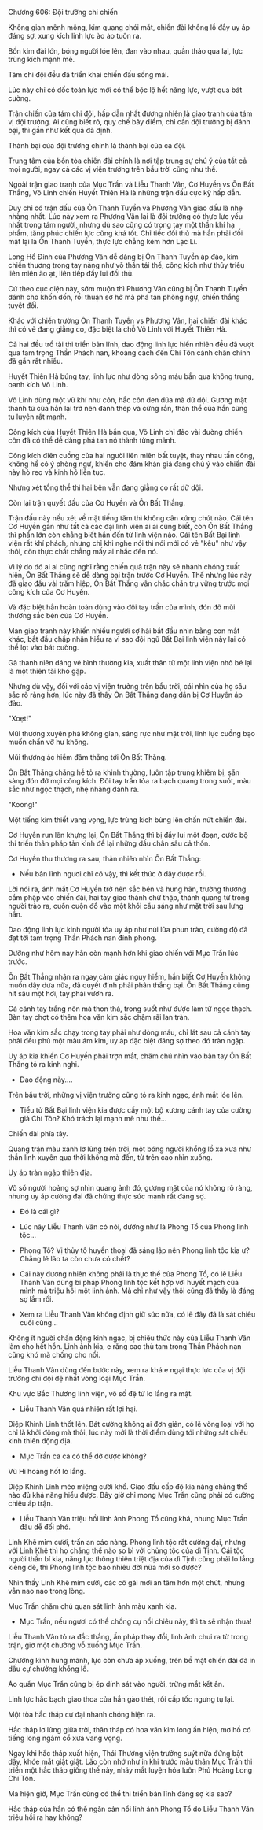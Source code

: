 




Chương 606: Đội trưởng chi chiến


Không gian mênh mông, kim quang chói mắt, chiến đài khổng lồ đầy uy áp đáng sợ, xung kích linh lực ào ào tuôn ra.

Bốn kim đài lớn, bóng người lóe lên, đan vào nhau, quần thảo qua lại, lực trùng kích mạnh mẽ.

Tám chi đội đều đã triển khai chiến đấu sống mái.

Lúc này chỉ có dốc toàn lực mới có thể bộc lộ hết năng lực, vượt qua bát cường.

Trận chiến của tám chi đội, hấp dẫn nhất đương nhiên là giao tranh của tám vị đội trưởng. Ai cũng biết rõ, quy chế bảy điểm, chỉ cần đội trưởng bị đánh bại, thì gần như kết quả đã định.

Thành bại của đội trưởng chính là thành bại của cả đội.

Trung tâm của bốn tòa chiến đài chính là nơi tập trung sự chú ý của tất cả mọi người, ngay cả các vị viện trưởng trên bầu trời cũng như thế.

Ngoài trận giao tranh của Mục Trần và Liễu Thanh Vân, Cơ Huyền vs Ôn Bất Thắng, Võ Linh chiến Huyết Thiên Hà là những trận đấu cực kỳ hấp dẫn.

Duy chỉ có trận đấu của Ôn Thanh Tuyền và Phương Vân giao đấu là nhẹ nhàng nhất. Lúc này xem ra Phương Vân lại là đội trưởng có thực lực yếu nhất trong tám người, nhưng dù sao cũng có trong tay một thần khí hạ phẩm, tăng phúc chiến lực cũng khá tốt. Chỉ tiếc đối thủ mà hắn phải đối mặt lại là Ôn Thanh Tuyền, thực lực chẳng kém hơn Lạc Li.

Long Hổ Đỉnh của Phương Vân dễ dàng bị Ôn Thanh Tuyền áp đảo, kim chiến thương trong tay nàng như võ thần tái thế, công kích như thủy triều liên miên ào ạt, liên tiếp đẩy lui đối thủ.

Cứ theo cục diện này, sớm muộn thì Phương Vân cũng bị Ôn Thanh Tuyền đánh cho khốn đốn, rồi thuận sơ hở mà phá tan phòng ngự, chiến thắng tuyệt đối.

Khác với chiến trường Ôn Thanh Tuyền vs Phương Vân, hai chiến đài khác thì có vẻ đang giằng co, đặc biệt là chỗ Võ Linh với Huyết Thiên Hà.

Cả hai đều trổ tài thi triển bản lĩnh, dao động linh lực hiển nhiên đều đã vượt qua tam trọng Thần Phách nan, khoảng cách đến Chí Tôn cảnh chân chính đã gần rất nhiều.

Huyết Thiên Hà búng tay, linh lực như dòng sông máu bắn qua không trung, oanh kích Võ Linh.

Võ Linh dùng một vũ khí như côn, hắc côn đen đúa mà dữ dội. Gương mặt thanh tú của hắn lại trở nên đanh thép và cứng rắn, thân thể của hắn cũng tu luyện rất mạnh.

Công kích của Huyết Thiên Hà bắn qua, Võ Linh chỉ đảo vài đường chiến côn đã có thể dễ dàng phá tan nó thành từng mảnh.

Công kích điên cuồng của hai người liên miên bất tuyệt, thay nhau tấn công, không hề có ý phòng ngự, khiến cho đám khán giả đang chú ý vào chiến đài này hò reo và kinh hô liên tục.

Nhưng xét tổng thể thì hai bên vẫn đang giằng co rất dữ dội.

Còn lại trận quyết đấu của Cơ Huyền và Ôn Bất Thắng.

Trận đấu này nếu xét về mặt tiếng tăm thì không cân xứng chút nào. Cái tên Cơ Huyền gần như tất cả các đại linh viện ai ai cũng biết, còn Ôn Bất Thắng thì phần lớn còn chẳng biết hắn đến từ linh viện nào. Cái tên Bất Bại linh viện rất khí phách, nhưng chỉ khi nghe nói thì nói mới có vẻ "kêu" như vậy thôi, còn thực chất chẳng mấy ai nhắc đến nó.

Vì lý do đó ai ai cũng nghĩ rằng chiến quả trận này sẽ nhanh chóng xuất hiện, Ôn Bất Thắng sẽ dễ dàng bại trận trước Cơ Huyền. Thế nhưng lúc này đã giao đấu vài trăm hiệp, Ôn Bất Thắng vẫn chắc chắn trụ vững trước mọi công kích của Cơ Huyền.

Và đặc biệt hắn hoàn toàn dùng vào đôi tay trần của mình, đón đỡ mũi thương sắc bén của Cơ Huyền.

Màn giao tranh này khiến nhiều người sợ hãi bắt đầu nhìn bằng con mắt khác, bắt đầu chấp nhận hiểu ra vì sao đội ngũ Bất Bại linh viện này lại có thể lọt vào bát cường.

Gã thanh niên dáng vẻ bình thường kia, xuất thân từ một linh viện nhỏ bé lại là một thiên tài khó gặp.

Nhưng dù vậy, đối với các vị viện trưởng trên bầu trời, cái nhìn của họ sâu sắc rõ ràng hơn, lúc này đã thấy Ôn Bất Thắng đang dần bị Cơ Huyền áp đảo.

"Xoẹt!"

Mũi thương xuyên phá không gian, sáng rực như mặt trời, linh lực cuồng bạo muốn chấn vỡ hư không.

Mũi thương ác hiểm đâm thẳng tới Ôn Bất Thắng.

Ôn Bất Thắng chẳng hề tỏ ra khinh thường, luôn tập trung khiêm bị, sẵn sàng đón đỡ mọi công kích. Đôi tay trần tỏa ra bạch quang trong suốt, màu sắc như ngọc thạch, nhẹ nhàng đánh ra.

"Koong!"

Một tiếng kim thiết vang vọng, lực trùng kích bùng lên chấn nứt chiến đài.

Cơ Huyền run lên khựng lại, Ôn Bất Thắng thì bị đẩy lui một đoạn, cước bộ thi triển thân pháp tản kình để lại những dấu chân sâu cả thốn.

Cơ Huyền thu thương ra sau, thản nhiên nhìn Ôn Bất Thắng:

- Nếu bản lĩnh ngươi chỉ có vậy, thì kết thúc ở đây được rồi.

Lời nói ra, ánh mắt Cơ Huyền trở nên sắc bén và hung hãn, trường thương cắm phập vào chiến đài, hai tay giao thành chữ thập, thánh quang từ trong người trào ra, cuồn cuộn đổ vào một khối cầu sáng như mặt trời sau lưng hắn.

Dao động linh lực kinh người tỏa uy áp như núi lửa phun trào, cường độ đã đạt tới tam trọng Thần Phách nan đỉnh phong.

Dường như hôm nay hắn còn mạnh hơn khi giao chiến với Mục Trần lúc trước.

Ôn Bất Thắng nhận ra ngay cảm giác nguy hiểm, hắn biết Cơ Huyền không muốn dây dưa nữa, đã quyết định phải phân thắng bại. Ôn Bất Thắng cũng hít sâu một hơi, tay phải vươn ra.

Cả cánh tay trắng nõn mà thon thả, trong suốt như được làm từ ngọc thạch. Bàn tay chợt có thêm hoa văn kim sắc chậm rãi lan tràn.

Hoa văn kim sắc chạy trong tay phải như dòng máu, chỉ lát sau cả cánh tay phải đều phủ một màu ám kim, uy áp đặc biệt đáng sợ theo đó tràn ngập.

Uy áp kia khiến Cơ Huyền phải trợn mắt, chăm chú nhìn vào bàn tay Ôn Bất Thắng tỏ ra kinh nghi.

- Dao động này....

Trên bầu trời, những vị viện trưởng cũng tỏ ra kinh ngạc, ánh mắt lóe lên.

- Tiểu tử Bất Bại linh viện kia được cấy một bộ xương cánh tay của cường giả Chí Tôn? Khó trách lại mạnh mẽ như thế...

Chiến đài phía tây.

Quang trận màu xanh lơ lửng trên trời, một bóng người khổng lồ xa xưa như thần linh xuyên qua thời không mà đến, từ trên cao nhìn xuống.

Uy áp tràn ngập thiên địa.

Vô số người hoảng sợ nhìn quang ảnh đó, gương mặt của nó không rõ ràng, nhưng uy áp cường đại đã chứng thực sức mạnh rất đáng sợ.

- Đó là cái gì?

- Lúc nãy Liễu Thanh Vân có nói, dường như là Phong Tổ của Phong linh tộc...

- Phong Tổ? Vị thủy tổ huyền thoại đã sáng lập nên Phong linh tộc kia ư? Chẳng lẽ lão ta còn chưa có chết?

- Cái này đương nhiên không phải là thực thể của Phong Tổ, có lẽ Liễu Thanh Vân dùng bí pháp Phong linh tộc kết hợp với huyết mạch của mình mà triệu hồi một linh ảnh. Mà chỉ như vậy thôi cũng đã thấy là đáng sợ lắm rồi.

- Xem ra Liễu Thanh Vân không định giữ sức nữa, có lẽ đây đã là sát chiêu cuối cùng...

Không ít người chấn động kinh ngạc, bị chiêu thức này của Liễu Thanh Vân làm cho hết hồn. Linh ảnh kia, e rằng cao thủ tam trọng Thần Phách nan cũng khó mà chống cho nổi.

Liễu Thanh Vân dùng đến bước này, xem ra khá e ngại thực lực của vị đội trưởng chi đội đệ nhất vòng loại Mục Trần.

Khu vực Bắc Thương linh viện, vô số đệ tử lo lắng ra mặt.

- Liễu Thanh Vân quả nhiên rất lợi hại.

Diệp Khinh Linh thốt lên. Bát cường không ai đơn giản, có lẽ vòng loại với họ chỉ là khởi động mà thôi, lúc này mới là thời điểm dùng tới những sát chiêu kinh thiên động địa.

- Mục Trần ca ca có thể đỡ được không?

Vũ Hi hoảng hốt lo lắng.

Diệp Khinh Linh méo miệng cười khổ. Giao đấu cấp độ kia nàng chẳng thể nào đủ khả năng hiểu được. Bây giờ chỉ mong Mục Trần cũng phải có cường chiêu áp trận.

- Liễu Thanh Vân triệu hồi linh ảnh Phong Tổ cũng khá, nhưng Mục Trần đâu dễ đối phó.

Linh Khê mỉm cười, trấn an các nàng. Phong linh tộc rất cường đại, nhưng với Linh Khê thì họ chẳng thể nào so bì với chủng tộc của dì Tịnh. Cái tộc người thần bí kia, năng lực thông thiên triệt địa của dì Tịnh cũng phải lo lắng kiêng dè, thì Phong linh tộc bao nhiêu đời nữa mới so được?

Nhìn thấy Linh Khê mỉm cười, các cô gái mới an tâm hơn một chút, nhưng vẫn nao nao trong lòng.

Mục Trần chăm chú quan sát linh ảnh màu xanh kia.

- Mục Trần, nếu ngươi có thể chống cự nổi chiêu này, thì ta sẽ nhận thua!

Liễu Thanh Vân tỏ ra đắc thắng, ấn pháp thay đổi, linh ảnh chui ra từ trong trận, giơ một chưởng vỗ xuống Mục Trần.

Chưởng kình hung mãnh, lực còn chưa áp xuống, trên bề mặt chiến đài đã in dấu cự chưởng khổng lồ.

Áo quần Mục Trần cũng bị ép dính sát vào người, trừng mắt kết ấn.

Linh lực hắc bạch giao thoa của hắn gào thét, rồi cấp tốc ngưng tụ lại.

Một tòa hắc tháp cự đại nhanh chóng hiện ra.

Hắc tháp lơ lửng giữa trời, thân tháp có hoa văn kim long ẩn hiện, mơ hồ có tiếng long ngâm cổ xưa vang vọng.

Ngay khi hắc tháp xuất hiện, Thái Thương viện trưởng suýt nữa đứng bật dậy, khóe mắt giật giật. Lão còn nhớ như in khi trước mẫu thân Mục Trần thi triển một hắc tháp giống thế này, nháy mắt luyện hóa luôn Phủ Hoàng Long Chí Tôn.

Mà hiện giờ, Mục Trần cũng có thể thi triển bản lĩnh đáng sợ kia sao?

Hắc tháp của hắn có thể ngăn cản nổi linh ảnh Phong Tổ do Liễu Thanh Vân triệu hồi ra hay không?




